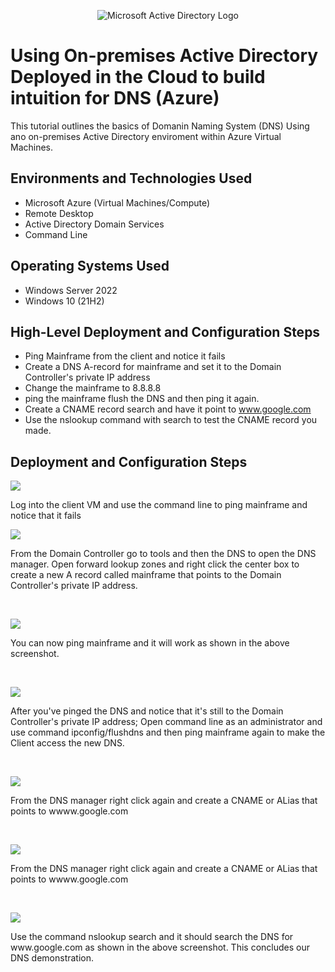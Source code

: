 <p align="center">
<img src="https://i.imgur.com/pU5A58S.png" alt="Microsoft Active Directory Logo"/>
</p>

<h1> Using On-premises Active Directory Deployed in the Cloud to build intuition for DNS (Azure)</h1>
This tutorial outlines the basics of Domanin Naming System (DNS) Using ano on-premises Active Directory enviroment within Azure Virtual Machines.<br />



<h2>Environments and Technologies Used</h2>

- Microsoft Azure (Virtual Machines/Compute)
- Remote Desktop
- Active Directory Domain Services
- Command Line

<h2>Operating Systems Used </h2>

- Windows Server 2022
- Windows 10 (21H2)

<h2>High-Level Deployment and Configuration Steps</h2>

- Ping Mainframe from the client and notice it fails
- Create a DNS A-record for mainframe and set it to the Domain Controller's private IP address
- Change the mainframe to 8.8.8.8
- ping the mainframe flush the DNS and then ping it again.
- Create a CNAME record search and have it point to www.google.com
- Use the nslookup command with search to test the CNAME record you made.


<h2>Deployment and Configuration Steps</h2>

<p>
<img src="https://i.imgur.com/bSj60xq.png"/>
</p>
<p>
Log into the client VM and use the command line to ping mainframe and notice that it fails
<br />

<p>
<img src="https://i.imgur.com/KqoamI8.png"/>
</p>
<p>
From the Domain Controller go to tools and then the DNS to open the DNS manager. Open forward lookup zones and right click the center box to create a new A record called mainframe that points to the Domain Controller's private IP address.
</p>
<br />

<p>
<img src="https://i.imgur.com/lP1oTc7.png"/>
</p>
<p>
You can now ping mainframe and it will work as shown in the above screenshot.
</p>
<br />

<p>
<img src="https://i.imgur.com/wv35OZ4.png"/>
</p>
<p>
After you've pinged the DNS and notice that it's still to the Domain Controller's private IP address; Open command line as an administrator and use command ipconfig/flushdns and then ping mainframe again to make the Client access the new DNS.
</p>
<br />

<p>
<img src="https://i.imgur.com/Julbyug.png"/>
</p>
<p>
From the DNS manager right click again and create a CNAME or ALias that points to wwww.google.com
</p>
<br />

<p>
<img src="https://i.imgur.com/Julbyug.png"/>
</p>
<p>
From the DNS manager right click again and create a CNAME or ALias that points to wwww.google.com
</p>
<br /><p>
<img src="https://i.imgur.com/kKSiQve.png"/>
</p>
<p>
Use the command nslookup search and it should search the DNS for www.google.com as shown in the above screenshot. This concludes our DNS demonstration. 
</p>
<br />



